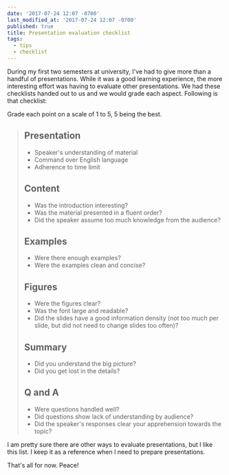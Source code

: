 ```yaml
---
date: '2017-07-24 12:07 -0700'
last_modified_at: '2017-07-24 12:07 -0700'
published: true
title: Presentation evaluation checklist
tags:
  - tips
  - checklist
---
```

During my first two semesters at university, I've had to give more than a handful of presentations. While it was a good learning experience, the more interesting effort was having to evaluate other presentations. We had these checklists handed out to us and we would grade each aspect. Following is that checklist:

Grade each point on a scale of 1 to 5, 5 being the best.

> ## Presentation
>  - Speaker's understanding of material
>  - Command over English language
>  - Adherence to time limit
> 
> ## Content
>  - Was the introduction interesting?
>  - Was the material presented in a fluent order?
>  - Did the speaker assume too much knowledge from the audience?
> 
> ## Examples
>  - Were there enough examples?
>  - Were the examples clean and concise?
> 
> ## Figures
>  - Were the figures clear?
>  - Was the font large and readable?
>  - Did the slides have a good information density (not too much per slide, but did not need to change slides too often)?
> 
> ## Summary
>  - Did you understand the big picture?
>  - Did you get lost in the details?
> 
> ## Q and A
>  - Were questions handled well?
>  - Did questions show lack of understanding by audience?
>  - Did the speaker's responses clear your apprehension towards the topic?

I am pretty sure there are other ways to evaluate presentations, but I like this list. I keep it as a reference when I need to prepare presentations.

That's all for now. Peace!
